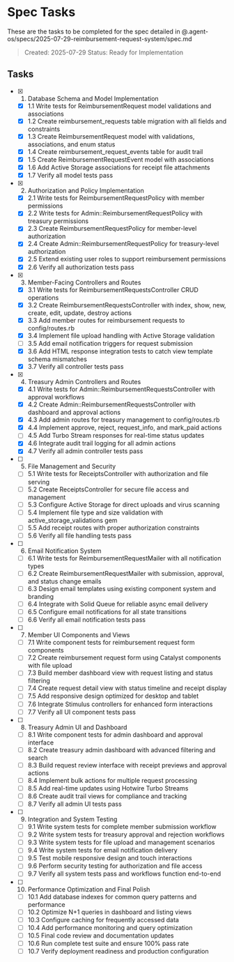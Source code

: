 # Spec Tasks

These are the tasks to be completed for the spec detailed in @.agent-os/specs/2025-07-29-reimbursement-request-system/spec.md

> Created: 2025-07-29
> Status: Ready for Implementation

## Tasks

- [x] 1. Database Schema and Model Implementation
  - [x] 1.1 Write tests for ReimbursementRequest model validations and associations
  - [x] 1.2 Create reimbursement_requests table migration with all fields and constraints
  - [x] 1.3 Create ReimbursementRequest model with validations, associations, and enum status
  - [x] 1.4 Create reimbursement_request_events table for audit trail
  - [x] 1.5 Create ReimbursementRequestEvent model with associations
  - [x] 1.6 Add Active Storage associations for receipt file attachments
  - [x] 1.7 Verify all model tests pass

- [x] 2. Authorization and Policy Implementation
  - [x] 2.1 Write tests for ReimbursementRequestPolicy with member permissions
  - [x] 2.2 Write tests for Admin::ReimbursementRequestPolicy with treasury permissions
  - [x] 2.3 Create ReimbursementRequestPolicy for member-level authorization
  - [x] 2.4 Create Admin::ReimbursementRequestPolicy for treasury-level authorization
  - [x] 2.5 Extend existing user roles to support reimbursement permissions
  - [x] 2.6 Verify all authorization tests pass

- [x] 3. Member-Facing Controllers and Routes
  - [x] 3.1 Write tests for ReimbursementRequestsController CRUD operations
  - [x] 3.2 Create ReimbursementRequestsController with index, show, new, create, edit, update, destroy actions
  - [x] 3.3 Add member routes for reimbursement requests to config/routes.rb
  - [x] 3.4 Implement file upload handling with Active Storage validation
  - [ ] 3.5 Add email notification triggers for request submission
  - [x] 3.6 Add HTML response integration tests to catch view template schema mismatches
  - [x] 3.7 Verify all controller tests pass

- [x] 4. Treasury Admin Controllers and Routes
  - [x] 4.1 Write tests for Admin::ReimbursementRequestsController with approval workflows
  - [x] 4.2 Create Admin::ReimbursementRequestsController with dashboard and approval actions
  - [x] 4.3 Add admin routes for treasury management to config/routes.rb
  - [x] 4.4 Implement approve, reject, request_info, and mark_paid actions
  - [ ] 4.5 Add Turbo Stream responses for real-time status updates
  - [x] 4.6 Integrate audit trail logging for all admin actions
  - [x] 4.7 Verify all admin controller tests pass

- [ ] 5. File Management and Security
  - [ ] 5.1 Write tests for ReceiptsController with authorization and file serving
  - [ ] 5.2 Create ReceiptsController for secure file access and management
  - [ ] 5.3 Configure Active Storage for direct uploads and virus scanning
  - [ ] 5.4 Implement file type and size validation with active_storage_validations gem
  - [ ] 5.5 Add receipt routes with proper authorization constraints
  - [ ] 5.6 Verify all file handling tests pass

- [ ] 6. Email Notification System
  - [ ] 6.1 Write tests for ReimbursementRequestMailer with all notification types
  - [ ] 6.2 Create ReimbursementRequestMailer with submission, approval, and status change emails
  - [ ] 6.3 Design email templates using existing component system and branding
  - [ ] 6.4 Integrate with Solid Queue for reliable async email delivery
  - [ ] 6.5 Configure email notifications for all state transitions
  - [ ] 6.6 Verify all email notification tests pass

- [ ] 7. Member UI Components and Views
  - [ ] 7.1 Write component tests for reimbursement request form components
  - [ ] 7.2 Create reimbursement request form using Catalyst components with file upload
  - [ ] 7.3 Build member dashboard view with request listing and status filtering
  - [ ] 7.4 Create request detail view with status timeline and receipt display
  - [ ] 7.5 Add responsive design optimized for desktop and tablet
  - [ ] 7.6 Integrate Stimulus controllers for enhanced form interactions
  - [ ] 7.7 Verify all UI component tests pass

- [ ] 8. Treasury Admin UI and Dashboard
  - [ ] 8.1 Write component tests for admin dashboard and approval interface
  - [ ] 8.2 Create treasury admin dashboard with advanced filtering and search
  - [ ] 8.3 Build request review interface with receipt previews and approval actions
  - [ ] 8.4 Implement bulk actions for multiple request processing
  - [ ] 8.5 Add real-time updates using Hotwire Turbo Streams
  - [ ] 8.6 Create audit trail views for compliance and tracking
  - [ ] 8.7 Verify all admin UI tests pass

- [ ] 9. Integration and System Testing
  - [ ] 9.1 Write system tests for complete member submission workflow
  - [ ] 9.2 Write system tests for treasury approval and rejection workflows
  - [ ] 9.3 Write system tests for file upload and management scenarios
  - [ ] 9.4 Write system tests for email notification delivery
  - [ ] 9.5 Test mobile responsive design and touch interactions
  - [ ] 9.6 Perform security testing for authorization and file access
  - [ ] 9.7 Verify all system tests pass and workflows function end-to-end

- [ ] 10. Performance Optimization and Final Polish
  - [ ] 10.1 Add database indexes for common query patterns and performance
  - [ ] 10.2 Optimize N+1 queries in dashboard and listing views
  - [ ] 10.3 Configure caching for frequently accessed data
  - [ ] 10.4 Add performance monitoring and query optimization
  - [ ] 10.5 Final code review and documentation updates
  - [ ] 10.6 Run complete test suite and ensure 100% pass rate
  - [ ] 10.7 Verify deployment readiness and production configuration